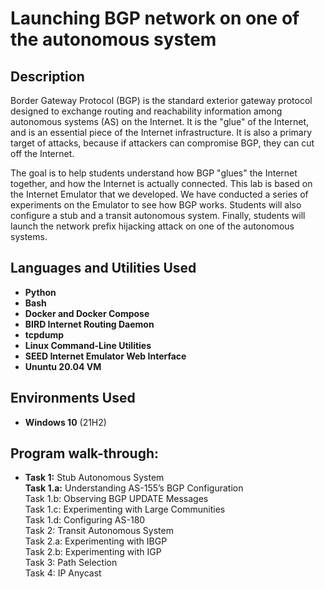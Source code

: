 <h1>Launching BGP network on one of the autonomous system</h1>

<h2>Description</h2>
Border Gateway Protocol (BGP) is the standard exterior gateway protocol designed to exchange routing and reachability information among autonomous systems (AS) on the Internet. It is the "glue" of the Internet, and is an essential piece of the Internet infrastructure. It is also a primary target of attacks, because if attackers can compromise BGP, they can cut off the Internet.

The goal is to help students understand how BGP "glues" the Internet together, and how the Internet is actually connected. This lab is based on the Internet Emulator that we developed. We have conducted a series of experiments on the Emulator to see how BGP works. Students will also configure a stub and a transit autonomous system. Finally, students will launch the network prefix hijacking attack on one of the autonomous systems.
<br />


<h2>Languages and Utilities Used</h2>

- <b>Python</b>
- <b>Bash</b>
- <b>Docker and Docker Compose</b>
- <b>BIRD Internet Routing Daemon</b>
- <b>tcpdump</b>
- <b>Linux Command-Line Utilities</b>
- <b>SEED Internet Emulator Web Interface</b>
- <b>Ununtu 20.04 VM</b>

<h2>Environments Used </h2>

- <b>Windows 10</b> (21H2)

<h2>Program walk-through:</h2>

- <b>Task 1:</b> Stub Autonomous System<br>
     <b>Task 1.a:</b> Understanding AS-155’s BGP Configuration<br>
  Task 1.b: Observing BGP UPDATE Messages<br>
  Task 1.c: Experimenting with Large Communities<br>
  Task 1.d: Configuring AS-180<br>
Task 2: Transit Autonomous System<br>
  Task 2.a: Experimenting with IBGP<br>
  Task 2.b: Experimenting with IGP<br>
Task 3: Path Selection<br>
Task 4: IP Anycast<br>
